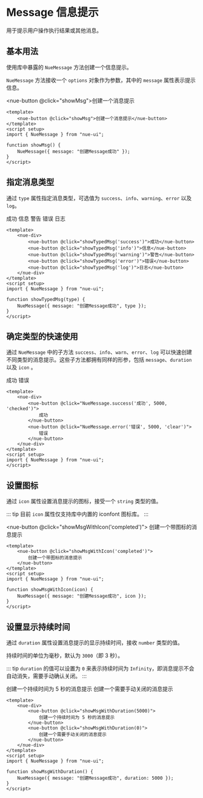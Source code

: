 <script setup>
import { ref } from "vue";
import { NueMessage } from 'nue-ui'

function showMsg() {
    NueMessage({ message: "创建Message成功" });
}

function showTypedMsg(type) {
    NueMessage({ message: "创建Message成功", type: type });
}

function showMsgWithIcon(icon) {
    NueMessage({ message: "创建Message成功", icon });
}

function showMsgWithDuration(duration) {
    NueMessage({ message: "创建Message成功", duration });
}
</script>

# Message 信息提示

用于提示用户操作执行结果或其他消息。

## 基本用法

使用库中暴露的 `NueMessage` 方法创建一个信息提示。

`NueMessage` 方法接收一个 `options` 对象作为参数，其中的 `message` 属性表示提示信息。

<nue-button @click="showMsg">创建一个消息提示</nue-button>

```vue
<template>
    <nue-button @click="showMsg">创建一个消息提示</nue-button>
</template>
<script setup>
import { NueMessage } from "nue-ui";

function showMsg() {
    NueMessage({ message: "创建Message成功" });
}
</script>
```

## 指定消息类型

通过 `type` 属性指定消息类型，可选值为 `success`、`info`、`warning`、`error` 以及 `log`。

<nue-div>
    <nue-button @click="showTypedMsg('success')">成功</nue-button>
    <nue-button @click="showTypedMsg('info')">信息</nue-button>
    <nue-button @click="showTypedMsg('warning')">警告</nue-button>
    <nue-button @click="showTypedMsg('error')">错误</nue-button>
    <nue-button @click="showTypedMsg('log')">日志</nue-button>
</nue-div>

```vue
<template>
    <nue-div>
        <nue-button @click="showTypedMsg('success')">成功</nue-button>
        <nue-button @click="showTypedMsg('info')">信息</nue-button>
        <nue-button @click="showTypedMsg('warning')">警告</nue-button>
        <nue-button @click="showTypedMsg('error')">错误</nue-button>
        <nue-button @click="showTypedMsg('log')">日志</nue-button>
    </nue-div>
</template>
<script setup>
import { NueMessage } from "nue-ui";

function showTypedMsg(type) {
    NueMessage({ message: "创建Message成功", type });
}
</script>
```

## 确定类型的快速使用

通过 `NueMessage` 中的子方法 `success`、`info`、`warn`、`error`、`log` 可以快速创建不同类型的消息提示。这些子方法都拥有同样的形参，包括 `message`、`duration` 以及 `icon` 。

<nue-div>
    <nue-button @click="NueMessage.success('成功', 5000, 'success')">
        成功
    </nue-button>
    <nue-button @click="NueMessage.error('错误', 5000, 'clear')">
        错误
    </nue-button>
</nue-div>

```vue
<template>
    <nue-div>
        <nue-button @click="NueMessage.success('成功', 5000, 'checked')">
            成功
        </nue-button>
        <nue-button @click="NueMessage.error('错误', 5000, 'clear')">
            错误
        </nue-button>
    </nue-div>
</template>
<script setup>
import { NueMessage } from "nue-ui";
</script>
```

## 设置图标

通过 `icon` 属性设置消息提示的图标，接受一个 `string` 类型的值。

::: tip
目前 `icon` 属性仅支持库中内置的 iconfont 图标库。
:::

<nue-button @click="showMsgWithIcon('completed')">
创建一个带图标的消息提示
</nue-button>

```vue
<template>
    <nue-button @click="showMsgWithIcon('completed')">
        创建一个带图标的消息提示
    </nue-button>
</template>
<script setup>
import { NueMessage } from "nue-ui";

function showMsgWithIcon(icon) {
    NueMessage({ message: "创建Message成功", icon });
}
</script>
```

## 设置显示持续时间

通过 `duration` 属性设置消息提示的显示持续时间，接收 `number` 类型的值。

持续时间的单位为毫秒，默认为 `3000`（即 3 秒）。

::: tip
`duration` 的值可以设置为 `0` 来表示持续时间为 `Infinity`，即消息提示不会自动消失，需要手动确认关闭。
:::

<nue-div>
    <nue-button @click="showMsgWithDuration(5000)">
    创建一个持续时间为 5 秒的消息提示
    </nue-button>
    <nue-button @click="showMsgWithDuration(0)">
    创建一个需要手动关闭的消息提示
    </nue-button>
</nue-div>

```vue
<template>
    <nue-div>
        <nue-button @click="showMsgWithDuration(5000)">
            创建一个持续时间为 5 秒的消息提示
        </nue-button>
        <nue-button @click="showMsgWithDuration(0)">
            创建一个需要手动关闭的消息提示
        </nue-button>
    </nue-div>
</template>
<script setup>
import { NueMessage } from "nue-ui";

function showMsgWithDuration() {
    NueMessage({ message: "创建Message成功", duration: 5000 });
}
</script>
```
